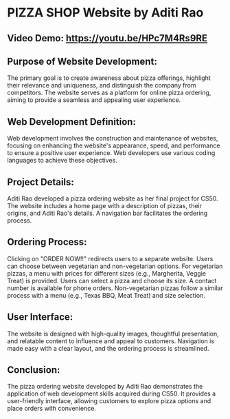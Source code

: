 # PIZZA SHOP Website by Aditi Rao

## Video Demo: https://youtu.be/HPc7M4Rs9RE

## Purpose of Website Development:
The primary goal is to create awareness about pizza offerings, highlight their relevance and uniqueness, and distinguish the company from competitors.
The website serves as a platform for online pizza ordering, aiming to provide a seamless and appealing user experience.

## Web Development Definition:
Web development involves the construction and maintenance of websites, focusing on enhancing the website's appearance, speed, and performance to ensure a positive user experience.
Web developers use various coding languages to achieve these objectives.

## Project Details:
Aditi Rao developed a pizza ordering website as her final project for CS50.
The website includes a home page with a description of pizzas, their origins, and Aditi Rao's details.
A navigation bar facilitates the ordering process.

## Ordering Process:
Clicking on "ORDER NOW!!" redirects users to a separate website.
Users can choose between vegetarian and non-vegetarian options.
For vegetarian pizzas, a menu with prices for different sizes (e.g., Margherita, Veggie Treat) is provided. Users can select a pizza and choose its size. A contact number is available for phone orders.
Non-vegetarian pizzas follow a similar process with a menu (e.g., Texas BBQ, Meat Treat) and size selection.

## User Interface:
The website is designed with high-quality images, thoughtful presentation, and relatable content to influence and appeal to customers.
Navigation is made easy with a clear layout, and the ordering process is streamlined.

## Conclusion:
The pizza ordering website developed by Aditi Rao demonstrates the application of web development skills acquired during CS50.
It provides a user-friendly interface, allowing customers to explore pizza options and place orders with convenience.


